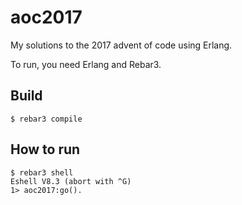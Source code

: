 aoc2017
=====
My solutions to the 2017 advent of code using Erlang.

To run, you need Erlang and Rebar3.

Build
-----
    $ rebar3 compile

How to run
-----
    $ rebar3 shell
    Eshell V8.3 (abort with ^G)
    1> aoc2017:go().
    

